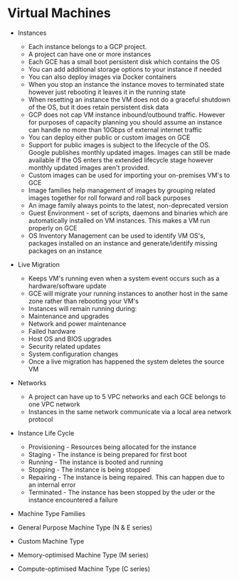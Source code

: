 # Virtual Machines

* Instances
  * Each instance belongs to a GCP project.
  * A project can have one or more instances
  * Each GCE has a small boot persistent disk which contains the OS
  * You can add additional storage options to your instance if needed
  * You can also deploy images via Docker containers
  * When you stop an instance the instance moves to terminated state however just rebooting it leaves it in the running state
  * When resetting an instance the VM does not do a graceful shutdown of the OS, but it does retain persistent disk data
  * GCP does not cap VM instance inbound/outbound traffic. However for purposes of capacity planning you should assume an instance can handle no more than 10Gbps of external internet traffic
  * You can deploy either public or custom images on GCE
  * Support for public images is subject to the lifecycle of the OS. Google publishes monthly updated images. Images can still be made available if the OS enters the extended lifecycle stage however monthly updated images aren't provided.
  * Custom images can be used for importing your on-premises VM's to GCE
  * Image families help management of images by grouping related images together for roll forward and roll back purposes
  * An image family always points to the latest, non-deprecated version
  * Guest Environment - set of scripts, daemons and binaries which are automatically installed on VM instances. This makes a VM run properly on GCE
  * OS Inventory Management can be used to identify VM OS's, packages installed on an instance and generate/identify missing packages on an instance

* Live Migration
  * Keeps VM's running even when a system event occurs such as a hardware/software update
  * GCE will migrate your running instances to another host in the same zone rather than rebooting your VM's
  * Instances will remain running during:
   * Maintenance and upgrades
   * Network and power maintenance
   * Failed hardware
   * Host OS and BIOS upgrades
   * Security related updates
   * System configuration changes
  * Once a live migration has happened the system deletes the source VM

* Networks
  * A project can have up to 5 VPC networks and each GCE belongs to one VPC network
  * Instances in the same network communicate via a local area network protocol

* Instance Life Cycle
  * Provisioning - Resources being allocated for the instance
  * Staging - The instance is being prepared for first boot
  * Running - The instance is booted and running
  * Stopping - The instance is being stopped
  * Repairing - The instance is being repaired. This can happen due to an internal error
  * Terminated - The instance has been stopped by the uder or the instance encountered a failure
  
* Machine Type Families
 * General Purpose Machine Type (N & E series)
 * Custom Machine Type
 * Memory-optimised Machine Type (M series)
 * Compute-optimised Machine Type (C series)
 
